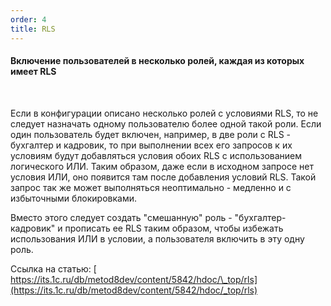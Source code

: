 ```yaml
---
order: 4
title: RLS
---
```


#### **Включение пользователей в несколько ролей, каждая из которых имеет RLS**

 

Если в конфигурации описано несколько ролей с условиями RLS, то не следует назначать одному пользователю более одной такой роли. Если один пользователь будет включен, например, в две роли с RLS - бухгалтер и кадровик, то при выполнении всех его запросов к их условиям будут добавляться условия обоих RLS с использованием логического ИЛИ. Таким образом, даже если в исходном запросе нет условия ИЛИ, оно появится там после добавления условий RLS. Такой запрос так же может выполняться неоптимально - медленно и с избыточными блокировками.

Вместо этого следует создать "смешанную" роль - "бухгалтер-кадровик" и прописать ее RLS таким образом, чтобы избежать использования ИЛИ в условии, а пользователя включить в эту одну роль.

Ссылка на статью: [  https://its.1c.ru/db/metod8dev/content/5842/hdoc/\_top/rls](https://its.1c.ru/db/metod8dev/content/5842/hdoc/_top/rls)